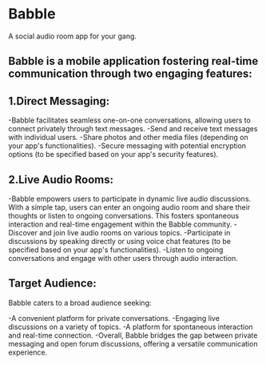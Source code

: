 # Babble

A social audio room app for your gang.

## Babble is a mobile application fostering real-time communication through two engaging features:

## 1.Direct Messaging: 

-Babble facilitates seamless one-on-one conversations, allowing users to connect privately through text messages.
-Send and receive text messages with individual users.
-Share photos and other media files (depending on your app's functionalities).
-Secure messaging with potential encryption options (to be specified based on your app's security features).

## 2.Live Audio Rooms: 

-Babble empowers users to participate in dynamic live audio discussions. With a simple tap, users can enter an ongoing audio room and share their thoughts or listen to ongoing conversations. This fosters spontaneous interaction and real-time engagement within the Babble community.
-Discover and join live audio rooms on various topics.
-Participate in discussions by speaking directly or using voice chat features (to be specified based on your app's functionalities).
-Listen to ongoing conversations and engage with other users through audio interaction.

## Target Audience:

Babble caters to a broad audience seeking:

-A convenient platform for private conversations.
-Engaging live discussions on a variety of topics.
-A platform for spontaneous interaction and real-time connection.
-Overall, Babble bridges the gap between private messaging and open forum discussions, offering a versatile communication experience.
